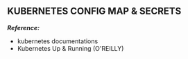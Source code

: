 ## KUBERNETES CONFIG MAP & SECRETS

**_Reference:_**

- kubernetes documentations
- Kubernetes Up & Running (O'REILLY)
